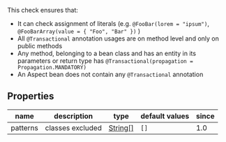 This check ensures that:

- It can check assignment of literals (e.g. `@FooBar(lorem = "ipsum")`, `@FooBarArray(value = { "Foo", "Bar" })` )
- All `@Transactional` annotation usages are on method level and only on public methods
- Any method, belonging to a bean class and has an entity in its parameters or return type
has `@Transactional(propagation = Propagation.MANDATORY)`
- An Aspect bean does not contain any `@Transactional` annotation

## Properties

| name | description | type | default values | since |
|------|-------------|------|----------------|-------|
| patterns | classes excluded | [String[]][stringArray] | `[]` | 1.0 |

[stringArray]: https://checkstyle.sourceforge.io/property_types.html#String.5B.5D
